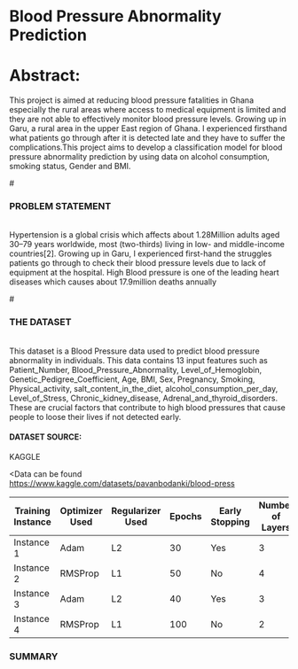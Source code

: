 # Blood Pressure Abnormality Prediction

# **Abstract:**

This project  is aimed at reducing blood pressure fatalities in Ghana especially the  rural areas where access to medical equipment is limited and they are not able to effectively monitor blood pressure levels. Growing up in Garu, a rural area in the upper East region of Ghana. I experienced firsthand what patients go through after it is detected late and they have to suffer the complications.This project aims to develop a classification model for  blood pressure abnormality prediction  by using data on alcohol consumption, smoking status, Gender and BMI. <br>

#<h3>PROBLEM STATEMENT</h3> <br>
Hypertension is a global crisis which affects about 1.28Million adults aged 30–79 years worldwide, most (two-thirds) living in low- and middle-income countries[2]. Growing up in Garu, I experienced  first-hand the struggles patients go through to check their blood pressure levels due to lack of equipment at the hospital. High Blood pressure is one of the leading heart diseases which causes about 17.9million deaths annually

#<h3>THE DATASET</h3> <br>
This dataset is a Blood Pressure data used to predict blood pressure abnormality in individuals. This data contains 13 input features such as
     Patient_Number, Blood_Pressure_Abnormality, Level_of_Hemoglobin,
       Genetic_Pedigree_Coefficient, Age, BMI, Sex, Pregnancy,
       Smoking, Physical_activity, salt_content_in_the_diet,
       alcohol_consumption_per_day, Level_of_Stress,
       Chronic_kidney_disease, Adrenal_and_thyroid_disorders.
 These are crucial factors that contribute to high blood pressures that cause people to loose their lives if not detected early.

<h4>DATASET SOURCE:</h4> KAGGLE <br>

<Data can be found https://www.kaggle.com/datasets/pavanbodanki/blood-press<br>


| Training Instance | Optimizer Used | Regularizer Used | Epochs | Early Stopping | Number of Layers | Learning Rate | Accuracy | F1 Score | Recall | Precision |
|-------------------|----------------|------------------|--------|-----------------|------------------|---------------|----------|----------|--------|-----------|
| Instance 1        | Adam           | L2               | 30     | Yes             | 3                | 0.001         | 0.9813   | 0.9813   | 0.9813 | 0.9839    |
| Instance 2        | RMSProp        | L1               | 50     | No              | 4                | 0.0005        | 0.8628   | 0.8610   | 0.8149 | 0.9013    |
| Instance 3        | Adam           | L2               | 40     | Yes             | 3                | 0.0001        | 0.9800   | 0.9800   | 0.9800 | 0.9803    |
| Instance 4        | RMSProp        | L1               | 100    | No              | 2                | 0.005         | 0.3688   | 0.3398   | 0.3688 | 0.3855    |


<h3>SUMMARY</h3>
